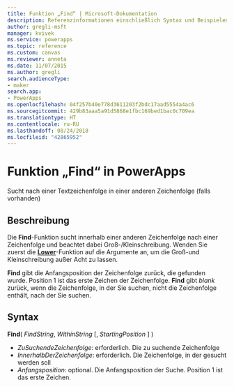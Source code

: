 ```yaml
---
title: Funktion „Find“ | Microsoft-Dokumentation
description: Referenzinformationen einschließlich Syntax und Beispielen für die Funktion „Find“ in PowerApps
author: gregli-msft
manager: kvivek
ms.service: powerapps
ms.topic: reference
ms.custom: canvas
ms.reviewer: anneta
ms.date: 11/07/2015
ms.author: gregli
search.audienceType:
- maker
search.app:
- PowerApps
ms.openlocfilehash: 04f257b40e778d3611203f2bdc17aad5554a4ac6
ms.sourcegitcommit: 429b83aaa5a91d5868e1fbc169bed1bac0c709ea
ms.translationtype: HT
ms.contentlocale: ru-RU
ms.lasthandoff: 08/24/2018
ms.locfileid: "42865952"
---
```

# <a name="find-function-in-powerapps"></a>Funktion „Find“ in PowerApps
Sucht nach einer Textzeichenfolge in einer anderen Zeichenfolge (falls vorhanden)

## <a name="description"></a>Beschreibung
Die **Find**-Funktion sucht innerhalb einer anderen Zeichenfolge nach einer Zeichenfolge und beachtet dabei Groß-/Kleinschreibung. Wenden Sie zuerst die **[Lower](function-lower-upper-proper.md)**-Funktion auf die Argumente an, um die Groß-und Kleinschreibung außer Acht zu lassen.

**Find** gibt die Anfangsposition der Zeichenfolge zurück, die gefunden wurde.  Position 1 ist das erste Zeichen der Zeichenfolge. **Find** gibt *blank* zurück, wenn die Zeichenfolge, in der Sie suchen, nicht die Zeichenfolge enthält, nach der Sie suchen.

## <a name="syntax"></a>Syntax
**Find**( *FindString*, *WithinString* [, *StartingPosition* ] )

* *ZuSuchendeZeichenfolge*: erforderlich.  Die zu suchende Zeichenfolge
* *InnerhalbDerZeichenfolge*: erforderlich.  Die Zeichenfolge, in der gesucht werden soll
* *Anfangsposition*: optional.  Die Anfangsposition der Suche.  Position 1 ist das erste Zeichen.

